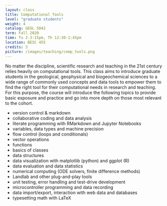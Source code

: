 ```yaml
---
layout: class
title: Computational Tools
level: "graduate students"
weight: 4
catalog: GEOL 5042
term: Fall 2020
time: Tu 2-3:15pm, Th 12:30-1:45pm
location: BESC 455
credits: 3
picture: /images/teaching/comp_tools.png
---
```


No matter the discipline, scientific research and teaching in the 21st century relies heavily on computational tools. This class aims to introduce graduate students in the geological, geophysical and biogeochemical sciences to a wide range of commonly used concepts and data tools to empower them to find the right tool for their computational needs in research and teaching. For this purpose, the course will introduce the following topics to provide basic exposure and practice and go into more depth on those most relevant to the cohort.

- version control & markdown
- collaborative coding and data analysis
- literate programming with RMarkdown and Jupyter Notebooks
- variables, data types and machine precision
- flow control (loops and conditionals)
- vector operations
- functions
- basics of classes
- data structures
- data visualization with matplotlib (python) and ggplot (R)
- data evaluation and data statistics
- numerical computing (ODE solvers, finite difference methods)
- Landlab and other plug-and-play tools
- unit testing, error handling and test-drive development
- microcontroller programming and data recording
- data import/export, interaction with web data and databases
- typesetting math with LaTeX
